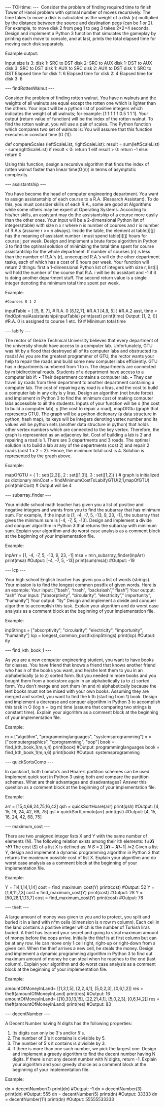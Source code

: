 
--- TOHtime: ---
 Consider the problem of finding required time to finish Tower of Hanoi problem with optimal number of moves recursively. The time takes to move a disk is calculated as the weight of a disk (n) multiplied by the distance between the source and destination pegs (can be 1 or 2). For example, to move disk 2 from peg 1 to peg 3 takes 2*2=4 seconds. Design and implement a Python 3 function that simulates the gameplay by printing each move to console, and at last, prints the total elapsed time for moving each disk separately.

Example output:

Input size is 3:
disk 1: SRC to DST disk 2: SRC to AUX disk 1: DST to AUX disk 3: SRC to DST disk 1: AUX to SRC disk 2: AUX to DST disk 1: SRC to DST Elapsed time for disk 1: 6 Elapsed time for disk 2: 4 Elapsed time for disk 3: 6

--- findRottenWalnut ---

Consider the problem of finding rotten walnut. You have n walnuts and the weights of all walnuts are equal except the rotten one which is lighter than the others. Your input will be a python list of positive integers which indicates the weight of all walnuts; for example: [1 1 1 1 1 0.5 1 1 1]. Your output (return value of function) will be the index of the rotten walnut. To find the rotten walnut, you will use a pair of scales. The Python function which compares two set of walnuts is:
You will assume that this function executes in constant time (O (1)).

def compareScales (leftScaleList, rightScaleList):
    result = sum(leftScaleList) - sum(rightScaleList)
    if result < 0:
        return 1
    elif result > 0:
        return -1
    else:
        return 0
        
Using this function, design a recursive algorithm that finds the index of rotten walnut
faster than linear time(O(n)) in terms of asymptotic complexity.

--- assistantship ---

You have become the head of computer engineering department. You want to assign assistantship of each course to a R.A. (Research Assistant). To do this, you must consider skills of each R.A., some are good at Algorithms while some others may be expert at Operating Systems. According to his/her skills, an assistant may do the assistantship of a course more easily than the other ones.
Your input will be a 2-dimensional Python list of integers(table) with size n x r where n is number of courses and r is number of R.A.s (assume r >= n always). Inside the table, the element at table[i][j] has the meaning of assistant number i must spend table[i][j] hours for course j per week. Design and implement a brute force algorithm in Python 3 to find the optimal solution of minimizing the total time spent for course assistantship for the whole department. If number of courses (n) is less than the number of R.A.’s (r), unoccupied R.A.’s will do the other department tasks, each of which has a cost of 6 hours per week. Your function will return 2 things: first a 1-dimensional Python list of integers with size r, list[i] will hold the number of the course that R.A. i will be its assistant and -1 if it is doing another department stuff. The second return value is a single integer denoting the minimum total time spent per week.

Example:

    #Courses 0 1 2
inputTable = [ [5, 8, 7], # R.A. 0
                      [8,12,7], #R.A.1
                      [4,8, 5] ] #R.A.2
asst, time = findOptimalAssistantship(inputTable)
print(asst)
print(time)
Output:
[1, 2, 0] #R.A. 0 is assigned to course 1 etc.
19 # Minimum total time

--- labify ---

The rector of Gebze Technical University believes that every department of the university should have access to a computer lab. Unfortunately, GTU was hit by a flood that destroyed all of its computer labs and obstructed its roads! As you are the greatest programmer of GTU, the rector wants your help to repair the roads and build some new computer labs efficiently.
GTU has n departments numbered from 1 to n. The departments are connected by m bidirectional roads. Students of a department have access to a computer lab if:
• Their department contains a computer lab.
• They can travel by roads from their department to another department containing a computer lab.
The cost of repairing any road is x liras, and the cost to build a computer lab in any city is y liras. Design an algorithm (not brute force) and implement in Python 3 to find the minimum cost of making computer labs accessible to all the students. Inputs of your function will be x (the cost to build a computer lab), y (the cost to repair a road), mapOfGtu (graph that represents GTU). The graph will be a python dictionary (a data structure in python, hash map), its keys will be integers denoting vertex number and its values will be python sets (another data structure in python) that holds other vertex numbers which are connected to the key vertex. Therefore, the graph is represented as an adjacency list.
Cost of building a lab is 2 and repairing a road is 1. There are 3 departments and 3 roads. The optimal solution is to build a lab at any of the departments (cost 2) and repair 2 roads (cost 1 x 2 = 2). Hence, the minimum total cost is 4. Solution is represented by the graph above.

Example:

mapOfGTU = {
                        1 : set([2,3]),
                        2 : set([1,3]),
                        3 : set([1,2])
                        } # graph is initialized as dictionary
minCost = findMinimumCostToLabifyGTU(2,1,mapOfGTU)
print(minCost) # Output will be 4

--- subarray_finder ---

Your middle school math teacher has given you a list of positive and negative integers and wants from you to find the subarray that has minimum sum. For example, if the input is [1, -4, -7, 5, -13, 9, 23, -1], the subarray that gives the minimum sum is [-4, -7, 5, -13]. Design and implement a divide and conquer algorithm in Python 3 that returns the subarray with minimum sum. Explain your algorithm and do worst case analysis as a comment block at the beginning of your implementation file.

Example:

inpArr = [1, -4, -7, 5, -13, 9, 23, -1]
msa = min_subarray_finder(inpArr)
print(msa)
#Output: [-4, -7, 5, -13]
print(sum(msa))
#Output: -19

--- lcp ---

Your high school English teacher has given you a list of words (strings). Your mission is to find the longest common postfix of given words. Here is an example:
Your input: [“bash”, “trash”, “backslash”,” flash”]
Your output: “ash”
Your input: [“absorptivity”, “circularity”, “electricity”,” importunity”, “humanity”]
Your output: “ity”
Design and implement a divide and conquer algorithm to accomplish this task. Explain your algorithm and do worst case analysis as a comment block at the beginning of your implementation file.

Example:

inpStrings = ["absorptivity", "circularity”, "electricity", "importunity", "humanity"]
lcp = longest_common_postfix(inpStrings)
print(lcp)
#Output: ity

--- find_kth_book_1 ---

As you are a new computer engineering student, you want to have books for classes. You have friend that knows a friend that knows another friend who has n of the books you want, and he/she lent them to you in an alphabetically (a to z) sorted form. But you needed m more books and you bought them from a bookstore again in an alphabetically (a to z) sorted form. You don’t merge and sort them (m and n) alphabetically because the lent books must not be mixed with your own books. Assuming they are merged and sorted, you want to find the k th (starting from 1) book. Design and implement a decrease and conquer algorithm in Python 3 to accomplish this task in O (log n + log m) time (assume that comparing two strings is constant time). Explain your algorithm as a comment block at the beginning of your implementation file.

Example:

m = ["algotihm", "programminglanguages", "systemsprogramming"] n = ["computergraphics", "cprogramming", "oop"]
book = find_kth_book_1(m,n,4)
print(book)
#Output: programminglanguages
book = find_kth_book_1(m,n,6)
print(book)
#Output: systemsprogramming

--- quickSortsComp ---

In quicksort, both Lomuto’s and Hoare’s partition schemes can be used. Implement quick sort in Python 3 using both and compare the partition schemes. What are their advantages and disadvantages? Answer this question as a comment block at the
beginning of your implementation file.

Example:

arr = [15,4,68,24,75,16,42]
qsh = quickSortHoare(arr)
print(qsh)
#Output: [4, 15, 16, 24, 42, 68, 75]
qsl = quickSortLomuto(arr)
print(qsl)
#Output: [4, 15, 16, 24, 42, 68, 75]

--- maximum_cost ---

There are two unsigned integer lists X and Y with the same number of elements (N). The following relation exists among their ith elements:
𝟏≤𝑿𝒊 ≤𝒀𝒊
The cost (S) of a list X is defined as:
    𝑁
𝑆 = ∑ |𝑿𝒊 − 𝑿𝒊−𝟏|
    𝑖=2
Given a list Y, design and implement a dynamic programming algorithm in Python 3 that returns the maximum possible cost of list X.
Explain your algorithm and do worst case analysis as a comment block at the beginning of your implementation file.

Example:

Y = [14,1,14,1,14]
cost = find_maximum_cost(Y)
print(cost)
#Output: 52
Y = [1,9,11,7,3]
cost = find_maximum_cost(Y)
print(cost)
#Output: 28
Y = [50,28,1,1,13,7]
cost = find_maximum_cost(Y)
print(cost)
#Output: 78

--- theft ---

A large amount of money was given to you and to protect, you split and buried it in a land with n*m cells (dimension is n row m column). Each cell in the land contains a positive integer which is the number of Turkish liras buried. A thief has learned your secret and going to steal maximum amount of money before the cops arrive. Initially the thief is at first column but can be at any row. He can move only 1 cell right, right-up or right-down from a given cell. When the thief arrives a new cell, he steals the money.
Design and implement a dynamic programming algorithm in Python 3 to find out maximum amount of money he can steal when he reaches to the end (last column). Explain your algorithm and do worst case analysis as a comment block at the beginning of your implementation file.

Example:

amountOfMoneyInLand= [[1,3,1,5], [2,2,4,1], [5,0,2,3], [0,6,1,2]]
res = theft(amountOfMoneyInLand)
print(res)
#Output: 16
amountOfMoneyInLand= [[10,33,13,15], [22,21,4,1], [5,0,2,3], [0,6,14,2]]
res = theft(amountOfMoneyInLand)
print(res)
#Output: 83

--- decentNumber ---

A Decent Number having N digits has the following properties:
1. Its digits can only be 3's and/or 5's.
2. The number of 3's it contains is divisible by 5.
3. The number of 5's it contains is divisible by 3.
4. If there is more than one such number, we pick the largest one.
Design and implement a greedy algorithm to find the decent number having N digits. If there is not any decent number with N digits, return -1. Explain your algorithm and your greedy choice as a comment block at the beginning of your implementation file.

Example:

dn = decentNumber(1)
print(dn)
#Output: -1
dn = decentNumber(3)
print(dn)
#Output: 555
dn = decentNumber(5)
print(dn)
#Output: 33333
dn = decentNumber(11)
print(dn)
#Output: 55555533333
